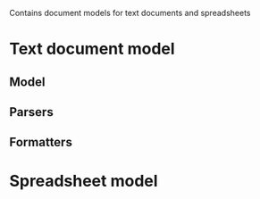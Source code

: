 ﻿Contains document models for text documents and spreadsheets

# Text document model

## Model

## Parsers

## Formatters

# Spreadsheet model
